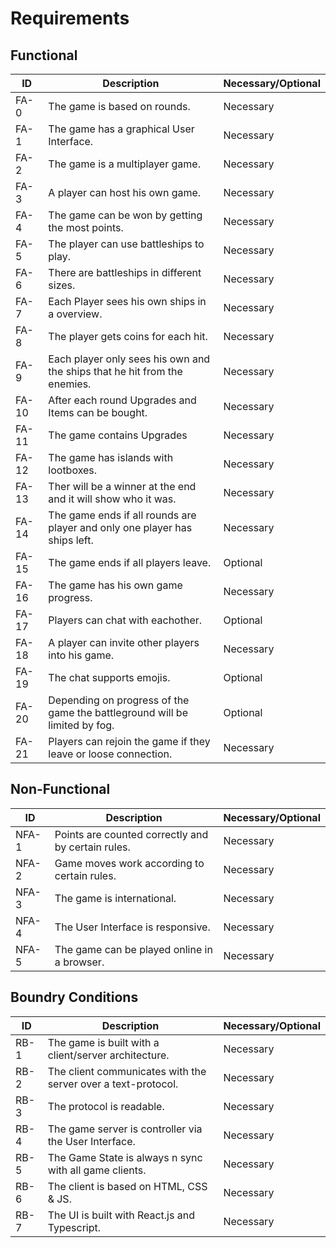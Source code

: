 # Requirements
## Functional
| ID    | Description                                                                | Necessary/Optional |
|-------|----------------------------------------------------------------------------|--------------------|
| FA-0  | The game is based on rounds.                                               | Necessary          |
| FA-1  | The game has a graphical User Interface.                                   | Necessary          |
| FA-2  | The game is a multiplayer game.                                            | Necessary          |
| FA-3  | A player can host his own game.                                            | Necessary          |
| FA-4  | The game can be won by getting the most points.                            | Necessary          |
| FA-5  | The player can use battleships to play.                                    | Necessary          |
| FA-6  | There are battleships in different sizes.                                  | Necessary          |
| FA-7  | Each Player sees his own ships in a overview.                              | Necessary          |
| FA-8  | The player gets coins for each hit.                                        | Necessary          |
| FA-9  | Each player only sees his own and the ships that he hit from the enemies.  | Necessary          |
| FA-10 | After each round Upgrades and Items can be bought.                         | Necessary          |
| FA-11 | The game contains Upgrades                                                 | Necessary          |
| FA-12 | The game has islands with lootboxes.                                       | Necessary          |
| FA-13 | Ther will be a winner at the end and it will show who it was.              | Necessary          |
| FA-14 | The game ends if all rounds are player and only one player has ships left. | Necessary          |
| FA-15 | The game ends if all players leave.                                        | Optional           |
| FA-16 | The game has his own game progress.                                        | Necessary          |
| FA-17 | Players can chat with eachother.                                           | Optional           |
| FA-18 | A player can invite other players into his game.                           | Necessary          |
| FA-19 | The chat supports emojis.                                                  | Optional           |
| FA-20 | Depending on progress of the game the battleground will be limited by fog. | Optional           |
| FA-21 | Players can rejoin the game if they leave or loose connection.             | Necessary          |


## Non-Functional
| ID    | Description                                                  | Necessary/Optional |
|-------|--------------------------------------------------------------|--------------------|
| NFA-1 | Points are counted correctly and by certain rules.           | Necessary          |
| NFA-2 | Game moves work according to certain rules.                  | Necessary          |
| NFA-3 | The game is international.                                   | Necessary          |
| NFA-4 | The User Interface is responsive.                            | Necessary          |
| NFA-5 | The game can be played online in a browser.                  | Necessary          |

## Boundry Conditions
| ID   | Description                                                   | Necessary/Optional |
|------|--------------------------------------------------------------|---------------------|
| RB-1 | The game is built with a client/server architecture.         | Necessary           |
| RB-2 | The client communicates with the server over a text-protocol.| Necessary           |
| RB-3 | The protocol is readable.                                    | Necessary           |
| RB-4 | The game server is controller via the User Interface.        | Necessary           |
| RB-5 | The Game State is always n sync with all game clients.       | Necessary           |
| RB-6 | The client is based on HTML, CSS & JS.                       | Necessary           |
| RB-7 | The UI is built with React.js and Typescript.                | Necessary           |
